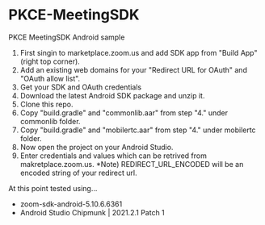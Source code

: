 # PKCE-MeetingSDK
PKCE MeetingSDK Android sample

1. First singin to marketplace.zoom.us and add SDK app from "Build App" (right top corner).
2. Add an existing web domains for your "Redirect URL for OAuth" and "OAuth allow list".
3. Get your SDK and OAuth credentials 
4. Download the latest Android SDK package and unzip it.
5. Clone this repo.
6. Copy "build.gradle" and "commonlib.aar" from step "4." under commonlib folder.
7. Copy "build.gradle" and "mobilertc.aar" from step "4." under mobilertc folder.
8. Now open the project on your Android Studio.
9. Enter credentials and values which can be retrived from makretplace.zoom.us.
*Note) REDIRECT_URL_ENCODED will be an encoded string of your redirect url.

At this point tested using...
 - zoom-sdk-android-5.10.6.6361
 - Android Studio Chipmunk | 2021.2.1 Patch 1
